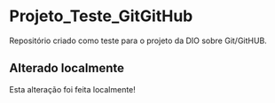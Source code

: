 # Projeto_Teste_GitGitHub

Repositório criado como teste para o projeto da DIO sobre Git/GitHUB.

## Alterado localmente

Esta alteração foi feita localmente!
